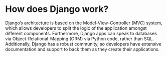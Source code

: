 # How does Django work?

Django’s architecture is based on the Model-View-Controller (MVC) system, which allows developers to split the logic of the application amongst different components. Furthermore, Django apps can speak to databases via Object-Relational-Mapping (ORM) via Python code, rather than SQL. Additionally, Django has a robust community, so developers have extensive documentation and support to back them as they create their applications.